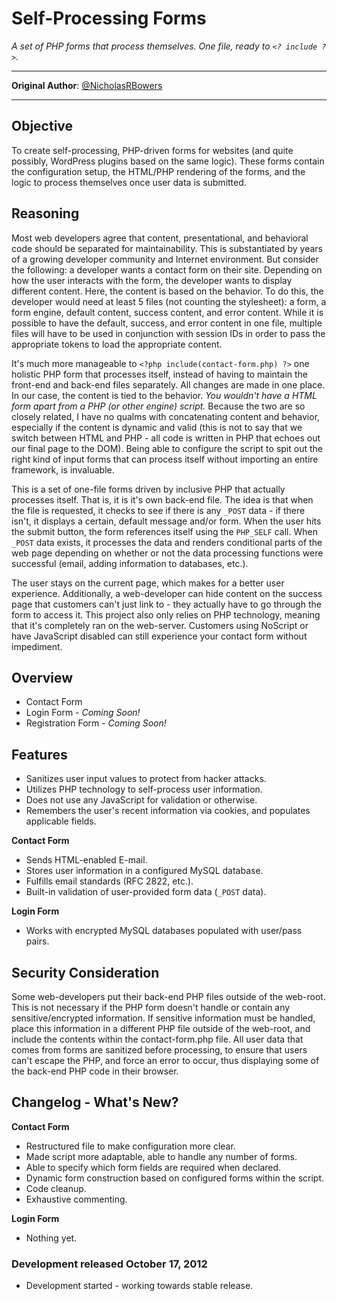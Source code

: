 Self-Processing Forms
=====================
*A set of PHP forms that process themselves. One file, ready to `<? include ?>`.*

---------------------------------------------------------------------------

**Original Author**: [@NicholasRBowers](http://twitter.com/NicholasRBowers)

---------------------------------------------------------------------------

Objective
---------
To create self-processing, PHP-driven forms for websites (and quite possibly, WordPress plugins based on the same logic).  These forms contain the configuration setup, the HTML/PHP rendering of the forms, and the logic to process themselves once user data is submitted.

Reasoning
---------
Most web developers agree that content, presentational, and behavioral code should be separated for maintainability.  This is substantiated by years of a growing developer community and Internet environment.  But consider the following:  a developer wants a contact form on their site.  Depending on how the user interacts with the form, the developer wants to display different content.  Here, the content is based on the behavior.  To do this, the developer would need at least 5 files (not counting the stylesheet):  a form, a form engine, default content, success content, and error content.  While it is possible to have the default, success, and error content in one file, multiple files will have to be used in conjunction with session IDs in order to pass the appropriate tokens to load the appropriate content.

It's much more manageable to `<?php include(contact-form.php) ?>` one holistic PHP form that processes itself, instead of having to maintain the front-end and back-end files separately.  All changes are made in one place.  In our case, the content is tied to the behavior.  *You wouldn't have a HTML form apart from a PHP (or other engine) script.*  Because the two are so closely related, I have no qualms with concatenating content and behavior, especially if the content is dynamic and valid (this is not to say that we switch between HTML and PHP - all code is written in PHP that echoes out our final page to the DOM).  Being able to configure the script to spit out the right kind of input forms that can process itself without importing an entire framework, is invaluable.

This is a set of one-file forms driven by inclusive PHP that actually processes itself.  That is, it is it's own back-end file.  The idea is that when the file is requested, it checks to see if there is any `_POST` data - if there isn't, it displays a certain, default message and/or form.  When the user hits the submit button, the form references itself using the `PHP_SELF` call.  When `_POST` data exists, it processes the data and renders conditional parts of the web page depending on whether or not the data processing functions were successful (email, adding information to databases, etc.).

The user stays on the current page, which makes for a better user experience.  Additionally, a web-developer can hide content on the success page that customers can't just link to - they actually have to go through the form to access it.  This project also only relies on PHP technology, meaning that it's completely ran on the web-server.  Customers using NoScript or have JavaScript disabled can still experience your contact form without impediment.

Overview
--------
* Contact Form
* Login Form - *Coming Soon!*
* Registration Form - *Coming Soon!*

Features
--------
* Sanitizes user input values to protect from hacker attacks.
* Utilizes PHP technology to self-process user information.
* Does not use any JavaScript for validation or otherwise.
* Remembers the user's recent information via cookies, and populates applicable fields.  

**Contact Form**
* Sends HTML-enabled E-mail.
* Stores user information in a configured MySQL database.
* Fulfills email standards (RFC 2822, etc.).
* Built-in validation of user-provided form data (`_POST` data).  

**Login Form**
* Works with encrypted MySQL databases populated with user/pass pairs.

Security Consideration
----------------------
Some web-developers put their back-end PHP files outside of the web-root.  This is not necessary if the PHP form doesn't handle or contain any sensitive/encrypted information. If sensitive information must be handled, place this information in a different PHP file outside of the web-root, and include the contents within the contact-form.php file.  All user data that comes from forms are sanitized before processing, to ensure that users can't escape the PHP, and force an error to occur, thus displaying some of the back-end PHP code in their browser.

Changelog - What's New?
-----------------------
**Contact Form**
* Restructured file to make configuration more clear.
* Made script more adaptable, able to handle any number of forms.
* Able to specify which form fields are required when declared.
* Dynamic form construction based on configured forms within the script.
* Code cleanup.
* Exhaustive commenting.

**Login Form**
* Nothing yet.

### Development released October 17, 2012 ###
* Development started - working towards stable release.